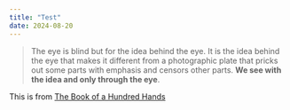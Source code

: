 ```yaml
---
title: "Test"
date: 2024-08-20
---
```


> The eye is blind but for the idea behind the eye. It is the idea behind the eye that makes it different from a photographic plate that pricks out some parts with emphasis and censors other parts. **We see with the idea and only through the eye**.


This is from [The Book of a Hundred Hands](https://www.worldcat.org/title/227380)
